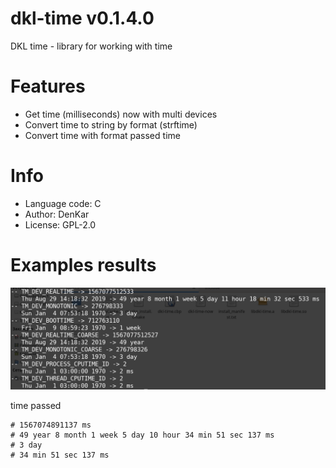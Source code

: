 dkl-time v0.1.4.0
============================
DKL time - library for working with time

# Features

* Get time (milliseconds) now with multi devices
* Convert time to string by format (strftime)
* Convert time with format passed time

# Info

* Language code: C
* Author: DenKar
* License: GPL-2.0

# Examples results

![Result](/screenshots/now.png)

time passed
```
# 1567074891137 ms
# 49 year 8 month 1 week 5 day 10 hour 34 min 51 sec 137 ms
# 3 day
# 34 min 51 sec 137 ms
```
